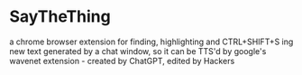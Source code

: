 # SayTheThing
a chrome browser extension for finding, highlighting and CTRL+SHIFT+S ing new text generated by a chat window, so it can be TTS'd by google's wavenet extension - created by ChatGPT, edited by Hackers
